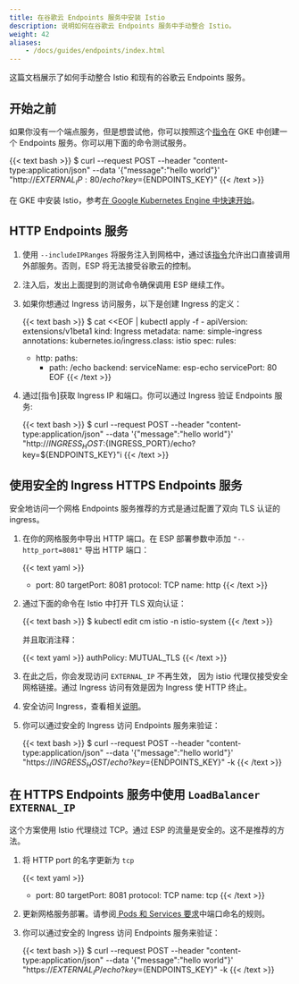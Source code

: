 ```yaml
---
title: 在谷歌云 Endpoints 服务中安装 Istio
description: 说明如何在谷歌云 Endpoints 服务中手动整合 Istio。
weight: 42
aliases:
    - /docs/guides/endpoints/index.html
---
```


这篇文档展示了如何手动整合 Istio 和现有的谷歌云 Endpoints 服务。

## 开始之前

如果你没有一个端点服务，但是想尝试他，你可以按照这个[指令](https://cloud.google.com/endpoints/docs/openapi/get-started-kubernetes-engine)在 GKE 中创建一个 Endpoints 服务。你可以用下面的命令测试服务。

{{< text bash >}}
$ curl --request POST --header "content-type:application/json" --data '{"message":"hello world"}' "http://${EXTERNAL_IP}:80/echo?key=${ENDPOINTS_KEY}"
{{< /text >}}

在 GKE 中安装 Istio，参考[在 Google Kubernetes Engine 中快速开始](/docs/setup/kubernetes/platform-setup/gke)。

## HTTP Endpoints 服务

1.  使用 `--includeIPRanges` 将服务注入到网格中，通过该[指令](/docs/tasks/traffic-management/egress/#calling-external-services-directly)允许出口直接调用外部服务。否则，ESP 将无法接受谷歌云的控制。

1.  注入后，发出上面提到的测试命令确保调用 ESP 继续工作。

1.  如果你想通过 Ingress 访问服务，以下是创建 Ingress 的定义：

    {{< text bash >}}
    $ cat <<EOF | kubectl apply -f -
    apiVersion: extensions/v1beta1
    kind: Ingress
    metadata:
      name: simple-ingress
      annotations:
        kubernetes.io/ingress.class: istio
    spec:
      rules:
      - http:
          paths:
          - path: /echo
            backend:
              serviceName: esp-echo
              servicePort: 80
    EOF
    {{< /text >}}

1.  通过[指令]获取 Ingress IP 和端口。你可以通过 Ingress 验证 Endpoints 服务:

    {{< text bash >}}
    $ curl --request POST --header "content-type:application/json" --data '{"message":"hello world"}' "http://${INGRESS_HOST}:${INGRESS_PORT}/echo?key=${ENDPOINTS_KEY}"i
    {{< /text >}}

## 使用安全的 Ingress HTTPS Endpoints 服务

安全地访问一个网格 Endpoints 服务推荐的方式是通过配置了双向 TLS 认证的 ingress。

1.  在你的网格服务中导出 HTTP 端口。在 ESP 部署参数中添加 `"--http_port=8081"` 导出 HTTP 端口：

    {{< text yaml >}}
    - port: 80
      targetPort: 8081
      protocol: TCP
      name: http
    {{< /text >}}

1.  通过下面的命令在 Istio 中打开 TLS 双向认证：

    {{< text bash >}}
    $ kubectl edit cm istio -n istio-system
    {{< /text >}}

	并且取消注释：

    {{< text yaml >}}
    authPolicy: MUTUAL_TLS
    {{< /text >}}

1. 在此之后，你会发现访问 `EXTERNAL_IP` 不再生效， 因为 istio 代理仅接受安全网格链接。通过 Ingress 访问有效是因为 Ingress 使 HTTP 终止。

1. 安全访问 Ingress，查看相关[说明](/docs/tasks/traffic-management/secure-ingress/)。

1. 你可以通过安全的 Ingress 访问 Endpoints 服务来验证：

    {{< text bash >}}
    $ curl --request POST --header "content-type:application/json" --data '{"message":"hello world"}' "https://${INGRESS_HOST}/echo?key=${ENDPOINTS_KEY}" -k
    {{< /text >}}

## 在 HTTPS Endpoints 服务中使用 `LoadBalancer EXTERNAL_IP`

这个方案使用 Istio 代理绕过 TCP。通过 ESP 的流量是安全的。这不是推荐的方法。

1.  将 HTTP port 的名字更新为 `tcp`

    {{< text yaml >}}
    - port: 80
      targetPort: 8081
      protocol: TCP
      name: tcp
    {{< /text >}}

1.  更新网格服务部署。请参阅[ Pods 和 Services 要求](/docs/setup/kubernetes/spec-requirements)中端口命名的规则。

1.  你可以通过安全的 Ingress 访问 Endpoints 服务来验证：

    {{< text bash >}}
    $ curl --request POST --header "content-type:application/json" --data '{"message":"hello world"}' "https://${EXTERNAL_IP}/echo?key=${ENDPOINTS_KEY}" -k
    {{< /text >}}
